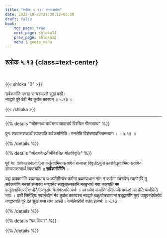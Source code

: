 ```yaml
---
title: "श्लोक ५.१३- सन्यासयोग"
date: 2022-10-22T21:30:12+05:30
draft: false
book:
    toc_page: true
    next_page: shloka14
    prev_page: shloka12
    menu : geeta_menu
---
```




## श्लोक ५.१३ {class=text-center}

<br/>

{{< shloka  "0"  >}}

सर्वकर्माणि मनसा संन्यस्यास्ते सुखं वशी।  
नवद्वारे पुरे देही नैव कुर्वन्न कारयन् ॥ ५.१३ ॥

{{< /shloka >}}

---


{{% details "श्रीमन्मध्वाचार्यभगवत्पादाचर्य विरचित  गीताभाष्य" %}}

पुनः सन्न्यासशब्दार्थं स्पष्टयति सर्वकर्माणीति। 
मनसेति विशेषणादभिमानत्यागः। ॥ ५.१३ ॥

{{% /details %}}



{{% details "श्रीराघवेन्द्रतीर्थविरचित गीताविवृतिः" %}}

पूर्वं `नैव किंचित्करोमी`त्यादिना कर्तृत्वाभिमानत्यागेन
संन्यासः विवृतोऽधुना कारयितृत्वाभिमानत्यागेन 
संन्यासशन्दार्थं स्पष्टयति
॥ **सर्वकर्माणीति** ।   

यद्वा प्राक्कर्माणि ब्रह्मण्याधाय यः करोतीत्यत्र कर्मणां
ब्रह्मण्याधानं नाम न कर्मणां स्वरूपेण त्यागोऽपि तु 
सर्वकर्माणि मनसा संन्यस्य
भगवानेव स्वपूजात्मकानि मच्छुभार्थ मया कारयति मम
कर्तृताशक्तिरपीशाधीनैवेत्यनुसंधायेत्येवंरूपमित्यर्थः । 
स्वरूपेण कर्माणि परित्यज्येत्यर्थपक्षे मनसेति व्यर्थमिति भावः । 
वशी जितेंद्रियः स्वातंत्र्येण नैव
कुर्वन्न कारयंश्च नवद्वारे चक्षुःश्रोत्रघ्राणानां षड्द्वाराणि 
मुखं पायूपस्थेचेत्येवं नवद्वारवति पुरे देहे सुखं 
यथा तथा आस्ते। कर्मलेपहीनो वर्तत
इत्यर्थः ॥ ५.१३ ॥

{{% /details %}}



{{% details "पद विचार" %}}


{{% /details %}}

